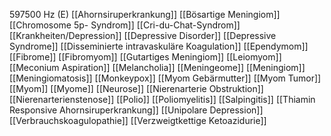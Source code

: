 597500 Hz (E)
[[Ahornsiruperkrankung]]
[[Bösartige Meningiom]]
[[Chromosome 5p- Syndrom]]
[[Cri-du-Chat-Syndrom]]
[[Krankheiten/Depression]]
[[Depressive Disorder]]
[[Depressive Syndrome]]
[[Disseminierte intravaskuläre Koagulation]]
[[Ependymom]]
[[Fibrome]]
[[Fibromyom]]
[[Gutartiges Meningiom]]
[[Leiomyom]]
[[Meconium Aspiration]]
[[Melancholia]]
[[Meningeome]]
[[Meningiom]]
[[Meningiomatosis]]
[[Monkeypox]]
[[Myom Gebärmutter]]
[[Myom Tumor]]
[[Myom]]
[[Myome]]
[[Neurose]]
[[Nierenarterie Obstruktion]]
[[Nierenarterienstenose]]
[[Polio]]
[[Poliomyelitis]]
[[Salpingitis]]
[[Thiamin Responsive Ahornsiruperkrankung]]
[[Unipolare Depression]]
[[Verbrauchskoagulopathie]]
[[Verzweigtkettige Ketoazidurie]]